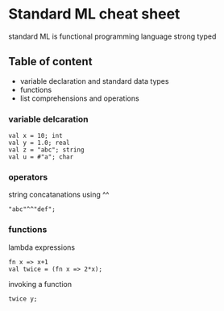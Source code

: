 # Standard ML cheat sheet
standard ML is functional programming language
strong typed 
## Table of content
- variable declaration and standard data types
- functions
- list comprehensions and operations


### variable delcaration
```
val x = 10; int
val y = 1.0; real
val z = "abc"; string
val u = #"a"; char
```
### operators
string concatanations using ^^
```
"abc"^^"def";

```

### functions
lambda expressions
```
fn x => x+1
val twice = (fn x => 2*x);
```
invoking a function
```
twice y;
```

